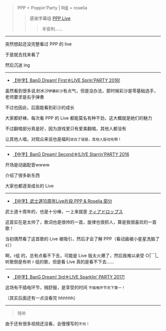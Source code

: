 > PPP = Poppin'Party | R组 = roselia
>> 感谢字幕组 [PPP Live](https://space.bilibili.com/99232216/#/channel/detail?cid=43664/)
>>> 半安利……

-----

突然想起还没完整看过 PPP 的 live

于是就去找来看了

然后沉迷 ing

-----

- [【中字】BanG Dream! First☆LIVE Sprin'PARTY 2016!](https://www.bilibili.com/video/av9465513/ "Poppin'Party 1st Live")

虽然看到很多说*划水沙*`伊藤彩沙`有点气，但是没办法，那时候彩沙是零基础选手，老师要求是右手弹奏

不过也因此，后面能看到彩沙的成长

大家都好棒，每次看 PPP 的 Live 都能莫名有种干劲，这大概就是她们的魅力

不过翻唱部分真是好，因为游戏里只有爱美翻唱，其他人都没有

让其他人唱，对观众来说也是福利`说白了就是，其他人版也吼啊！`

-----

- [【中字】BanG Dream! Second☆lLIVE Starrin’PARTY 2016](https://www.bilibili.com/video/av10464533/ "动画ost收录 BanG Dream 2nd Live")

开场是动画配音wwww

介绍了很多新东西

大家也都逐渐成长的 Live

-----

- [【中字】武士道10周年Live片段 PPP & Roselia 部分](https://www.bilibili.com/video/av10846606/)

武士道十周年的，也是十分棒，一上来就是 [ティアドロップス](https://music.163.com/song?id=445450088&userid=322190445/)

这首实在是太帅了，歌词也是很帅的一首，旋律也很抓人，算是我很喜欢的一首歌！

当初偶然看了这首歌的 Live 被吸引，然后才会了解 PPP（看动画被小星星洗脑了x））

啊，r组 的，总有点看不下去，可能是 Live 版太火爆了，然后我难以承受 ○|￣|_ 听歌倒是有听 r 组的歌，但是看 Live 真的是看不下去……

-----

- [【中字】BanG Dream! 3rd☆LIVE Sparklin’ PARTY 2017!](https://www.bilibili.com/video/av15021641/)

这场有不插电环节，贼舒服，是享受的时间 `不插电环节天下第一！`

（其实后面还有一点没看完 hhhhhh）

-----

> 待补

由于还有很多视频还没看，会慢慢写的`不坑！`
